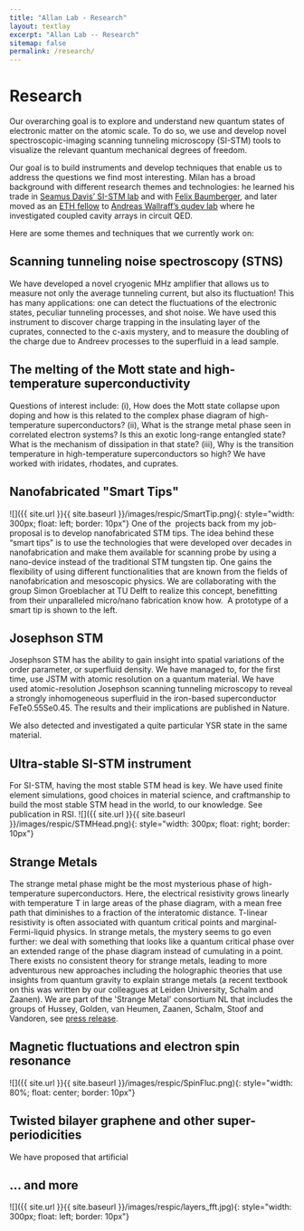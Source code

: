 ```yaml
---
title: "Allan Lab - Research"
layout: textlay
excerpt: "Allan Lab -- Research"
sitemap: false
permalink: /research/
---
```


# Research

Our overarching goal is to explore and understand new quantum states of electronic matter on the atomic scale. To do so, we use and develop novel spectroscopic-imaging scanning tunneling microscopy (SI-STM) tools to visualize the relevant quantum mechanical degrees of freedom.

Our goal is to build instruments and develop techniques that enable us to address the questions we find most interesting. Milan has a broad background with different research themes and technologies: he learned his trade in [Seamus Davis’ SI-STM lab](http://davisgroup.lassp.cornell.edu/) and with [Felix Baumberger](http://dpmc.unige.ch/gr_baumberger/index.html), and later moved as an [ETH fellow](http://www.ethfellows.ethz.ch/) to [Andreas Wallraff’s qudev lab](http://www.qudev.ethz.ch/) where he investigated coupled cavity arrays in circuit QED.

Here are some themes and techniques  that we currently work on:

## Scanning tunneling noise spectroscopy (STNS)
We have developed a novel cryogenic MHz amplifier that allows us to measure not only the average tunneling current, but also its fluctuation! This has many applications: one can detect the fluctuations of the electronic states, peculiar tunneling processes, and shot noise. We have used this instrument to discover charge trapping in the insulating layer of the cuprates, connected to the c-axis mystery, and to measure the doubling of the charge due to Andreev processes to the superfluid in a lead sample.


## The melting of the Mott state and high-temperature superconductivity
Questions of interest include: (i), How does the Mott state collapse upon doping and how is this related to the complex phase diagram of high-temperature superconductors? (ii), What is the strange metal phase seen in correlated electron systems? Is this an exotic long-range entangled state? What is the mechanism of dissipation in that state? (iii), Why is the transition temperature in high-temperature superconductors so high? We have worked with iridates, rhodates, and cuprates.

## Nanofabricated "Smart Tips"
![]({{ site.url }}{{ site.baseurl }}/images/respic/SmartTip.png){: style="width: 300px; float: left; border: 10px"}
One of the  projects back from my job-proposal is to develop nanofabricated STM tips. The idea behind these “smart tips” is to use the technologies that were developed over decades in nanofabrication and make them available for scanning probe by using a nano-device instead of the traditional STM tungsten tip. One gains the flexibility of using different functionalities that are known from the fields of nanofabrication and mesoscopic physics. We are collaborating with the group Simon Groeblacher at TU Delft to realize this concept, benefitting from their unparalleled micro/nano fabrication know how.  A prototype of a smart tip is shown to the left.

## Josephson STM
Josephson STM has the ability to gain insight into spatial variations of the order parameter, or superfluid density. We have managed to, for the first time, use JSTM with atomic resolution on a quantum material.
We have used atomic-resolution Josephson scanning tunneling microscopy to reveal a strongly inhomogeneous superfluid in the iron-based superconductor FeTe0.55Se0.45. The results and their implications are published in Nature.

We also detected and investigated a quite particular YSR state in the same material.

## Ultra-stable SI-STM instrument
For SI-STM, having the most stable STM head is key. We have used finite element simulations, good choices in material science, and craftmanship to build the most stable STM head in the world, to our knowledge. See publication in RSI.
![]({{ site.url }}{{ site.baseurl }}/images/respic/STMHead.png){: style="width: 300px; float: right; border: 10px"}

## Strange Metals
The strange metal phase might be the most mysterious phase of high-temperature superconductors. Here, the electrical resistivity grows linearly with temperature T in large areas of the phase diagram, with a mean free path that diminishes to a fraction of the interatomic distance. T-linear resistivity is often associated with quantum critical points and marginal-Fermi-liquid physics. In strange metals, the mystery seems to go even further: we deal with something that looks like a quantum critical phase over an extended range of the phase diagram instead of cumulating in a point. There exists no consistent theory for strange metals, leading to more adventurous new approaches including the holographic theories that use insights from quantum gravity to explain strange metals (a recent textbook on this was written by our colleagues at Leiden University, Schalm and Zaanen).
We are part of the 'Strange Metal' consortium NL that includes the groups of Hussey, Golden, van Heumen, Zaanen, Schalm, Stoof and Vandoren, see <a href='https://www.fom.nl/en/news/press-releases/2016/11/21/fom-awards-15-1-million-euros-to-highly-promising-research/'>press release</a>. 

## Magnetic fluctuations and electron spin resonance

![]({{ site.url }}{{ site.baseurl }}/images/respic/SpinFluc.png){: style="width: 80%; float: center; border: 10px"}

## Twisted bilayer graphene and other super-periodicities
We have proposed that artificial


## ... and more



![]({{ site.url }}{{ site.baseurl }}/images/respic/layers_fft.jpg){: style="width: 300px; float: left; border: 10px"}
